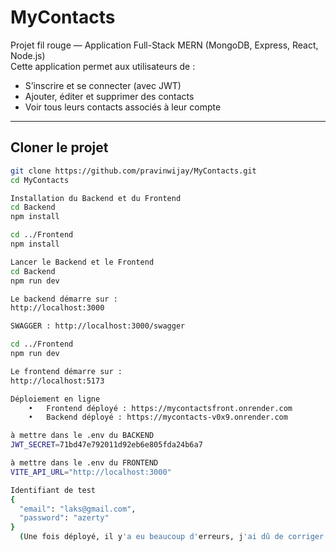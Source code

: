 # MyContacts
Projet fil rouge — Application Full-Stack MERN (MongoDB, Express, React, Node.js)  
Cette application permet aux utilisateurs de :

- S’inscrire et se connecter (avec JWT)  
- Ajouter, éditer et supprimer des contacts  
- Voir tous leurs contacts associés à leur compte  

---

## Cloner le projet

```bash
git clone https://github.com/pravinwijay/MyContacts.git
cd MyContacts

Installation du Backend et du Frontend
cd Backend
npm install

cd ../Frontend
npm install

Lancer le Backend et le Frontend
cd Backend
npm run dev

Le backend démarre sur :
http://localhost:3000

SWAGGER : http://localhost:3000/swagger

cd ../Frontend
npm run dev

Le frontend démarre sur :
http://localhost:5173

Déploiement en ligne
	•	Frontend déployé : https://mycontactsfront.onrender.com
	•	Backend déployé : https://mycontacts-v0x9.onrender.com

à mettre dans le .env du BACKEND
JWT_SECRET=71bd47e792011d92eb6e805fda24b6a7

à mettre dans le .env du FRONTEND
VITE_API_URL="http://localhost:3000"

Identifiant de test
{
  "email": "laks@gmail.com",
  "password": "azerty"
}
  (Une fois déployé, il y'a eu beaucoup d'erreurs, j'ai dû de corriger un par un et le tout a finit par détruire mon projet. J'ai dû de faire des copié collé tout brut de l'IA pour corriger mais au final j'ai fini par récupérer une ancienne branche fonctionnelle. En local le tout fonctionne sans problème, mais sur le site déployé il y'a des erreurs par ci par là.)

